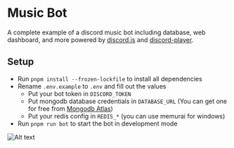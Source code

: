 # Music Bot

A complete example of a discord music bot including database, web dashboard, and more powered by [discord.js](https://discord.js.org/#/) and [discord-player](https://discord-player.js.org).

## Setup

- Run `pnpm install --frozen-lockfile` to install all dependencies
- Rename `.env.example` to `.env` and fill out the values
  - Put your bot token in `DISCORD_TOKEN`
  - Put mongodb database credentials in `DATABASE_URL` (You can get one for free from [Mongodb Atlas](https://www.mongodb.com/atlas))
  - Put your redis config in `REDIS_*` (you can use memurai for windows)
- Run `pnpm run bot` to start the bot in development mode

![Alt text](https://raw.githubusercontent.com/twlite/music-bot/main/assets/preview.png?raw=true 'Preview')
